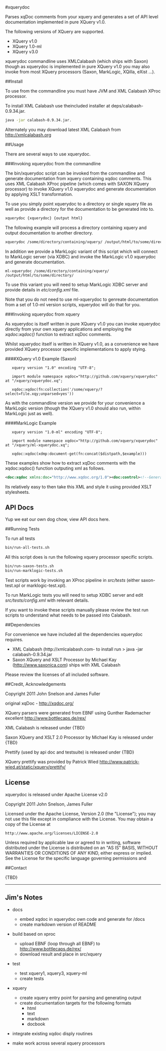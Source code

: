 #xquerydoc

Parses xqDoc comments from your xquery and generates a set of API
level documentation implemented in pure XQuery v1.0.

The following versions of XQuery are supported.

  * XQuery v1.0 
  * XQuery 1.0-ml
  * XQuery v3.0 

xquerydoc commandline uses XMLCalabash (which ships with Saxon) though 
as xquerydoc is implemented in pure XQuery v1.0 you may also invoke
from most XQuery processors (Saxon, MarkLogic, XQilla, eXist ...).


##Install

To use from the commandline you must have JVM and XML Calabash XProc processor.

To install XML Calabash use theincluded installer at deps/calabash-0.9.34.jar.

```bash
java -jar calabash-0.9.34.jar.
```

Alternately you may download latest XML Calabash from
http://xmlcalabash.org


##Usage

There are several ways to use xquerydoc.

###Invoking xquerydoc from the commandline

The  bin/xquerydoc script can be invoked from the commandline and
generate documentation from xquery containing xqdoc comments. This
uses XML Calabash XProc pipeline (which comes with SAXON XQuery
processor) to invoke XQuery v1.0 xquerydoc and generate documentation
by applying XSLT transformation.

To use you simply point xquerydoc to a directory or single xquery file
as well as provide a directory for the documentation to be generated
into to.

```bash
xquerydoc {xquerydoc} {output html}
```

The following example will process a directory containing xquery and
output documentation to another directory.

```bash
xquerydoc /some/directory/containing/xquery/ /output/html/to/some/directory/
```

In addition we provide a MarkLogic variant of this script which will
connect to MarkLogic server (via XDBC) and invoke the MarkLogic v1.0
xquerydoc and generate documentation.

```
ml-xquerydoc /some/directory/containing/xquery/ /output/html/to/some/directory/
```

To use this variant you will need to setup MarkLogic XDBC server and
provide details in *etc/config.xml* file.

Note that you do not need to use ml-xquerydoc to genreate
documentation from a set of 1.0-ml version scripts, xquerydoc will do
that for you. 

###Invoking xquerydoc from xquery

As xquerydoc is itself written in pure XQuery v1.0  you can invoke xquerydoc directly
from your own xquery applications and employing the *xqdoc:xqdoc()* function to extract xqDoc comments.

Whilst xquerydoc itself is written in XQuery v1.0, as a convenience we have provided XQuery processor specific 
implementations to apply stying.

####XQuery v1.0 Example (Saxon)
```xquery
   xquery version "1.0" encoding "UTF-8";

   import module namespace xqdoc="http://github.com/xquery/xquerydoc" at "/xquery/xquerydoc.xq";

   xqdoc:xqdoc(fn:collection('/some/xquery/?select=file.xqy;unparsed=yes')) 
```
As with the commandline version we provide for your convenience a
MarkLogic version (though the XQuery v1.0 should also run, within
MarkLogic just as well). 

####MarkLogic Example
```xquery
   xquery version "1.0-ml" encoding "UTF-8";

   import module namespace xqdoc="http://github.com/xquery/xquerydoc" at "/xquery/ml-xquerydoc.xq";

   xqdoc:xqdoc(xdmp:document-get(fn:concat($distpath,$example))) 
```

These examples show how to extract xqDoc comments with the
xqdoc:xqdoc() function outputing xml as follows.

```xml
<doc:xqdoc xmlns:doc="http://www.xqdoc.org/1.0"><doc:control><!--Generated by xquerydoc: http://github.com/xquery/xquerydoc--><doc:date/><doc:version>N/A</doc:version></doc:control><doc:module type="main"><doc:uri/><doc:comment><doc:description> &#xD;  This main module controls the presentation of the home page for&#xD;  xqDoc.  The home page will list all of the library and main modules&#xD;  contained in the 'xqDoc' collection.&#xD;  The mainline function invokes only the&#xD;  method to generate the HTML for the xqDoc home page.  A parameter of type &#xD;  xs:boolean is passed to indicate whether links on the page should be constructed &#xD;  to static HTML pages (for off-line viewing) or to XQuery scripts for dynamic&#xD;  real-time viewing.&#xD; &#xD;  </doc:description><doc:author> Darin McBeath&#xD;  </doc:author><doc:since> June 9, 2006&#xD;  </doc:since><doc:version> 1.3&#xD;</doc:version></doc:comment></doc:module><doc:variables/><doc:functions/></doc:xqdoc>
```

Its relatively easy to then take this XML and style it using provided
XSLT stylesheets.



## API Docs

Yup we eat our own dog chow, view API docs here.


##Running Tests

To run all tests

```bash
bin/run-all-tests.sh
```

All this script does is run the following xquery processor specific scripts.

```bash
bin/run-saxon-tests.sh 
bin/run-marklogic-tests.sh
```

Test scripts work by invoking an XProc pipeline in *src/tests* (either saxon-test.xpl or marklogic-test.xpl).

To run MarkLogic tests you will need to setup XDBC server and edit
*src/tests/config.xml* with relevant details.

If you want to invoke these scripts manually please review the test
run scripts to understand what needs to be passed into Calabash.

##Dependencies

For convenience we have included all the dependencies xquerydoc
requires.

  * XML Calabash (http://xmlcalabash.com- to install run > java -jar calabash-0.9.34.jar
  * Saxon XQuery and XSLT Processor by Michael Kay (http://www.saxonica.com)  ships with XML Calabash

Please review the licenses of all included software.

##Credit, Acknowledgements

Copyright 2011 John Snelson and James Fuller

original xqDoc - http://xqdoc.org/

XQuery parsers were generated from EBNF using Gunther Rademacher
excellent http://www.bottlecaps.de/rex/

XML Calabash is released under {TBD}

Saxon XQuery and XSLT 2.0 Processor by Michael Kay is released under {TBD}

Prettify (used by api doc and testsuite) is released under {TBD}

XQuery prettify was provided by Patrick Wied
http://www.patrick-wied.at/static/xquery/prettify/ 


## License

xquerydoc is released under Apache License v2.0

Copyright 2011 John Snelson, James Fuller

Licensed under the Apache License, Version 2.0 (the "License");
you may not use this file except in compliance with the License.
You may obtain a copy of the License at

    http://www.apache.org/licenses/LICENSE-2.0

Unless required by applicable law or agreed to in writing, software
distributed under the License is distributed on an "AS IS" BASIS,
WITHOUT WARRANTIES OR CONDITIONS OF ANY KIND, either express or implied.
See the License for the specific language governing permissions and


##Contact


{TBD}









--------------------------------

Jim's Notes
-----------

* docs
  * embed xqdoc in xquerydoc own code and generate for /docs
  * create markdown version of README

* build based on xproc
  * upload EBNF (loop through all EBNF) to http://www.bottlecaps.de/rex/ 
  * download result and place in src/xquery
  
* test
  * test xquery1, xquery3, xquery-ml
  * create tests 

* xquery
  * create xquery entry point for parsing and generating output
  * create documentation targets for the following formats
    * html
    * text
    * markdown
    * docbook

* integrate existing xqdoc disply routines

* make work across several xquery processors

